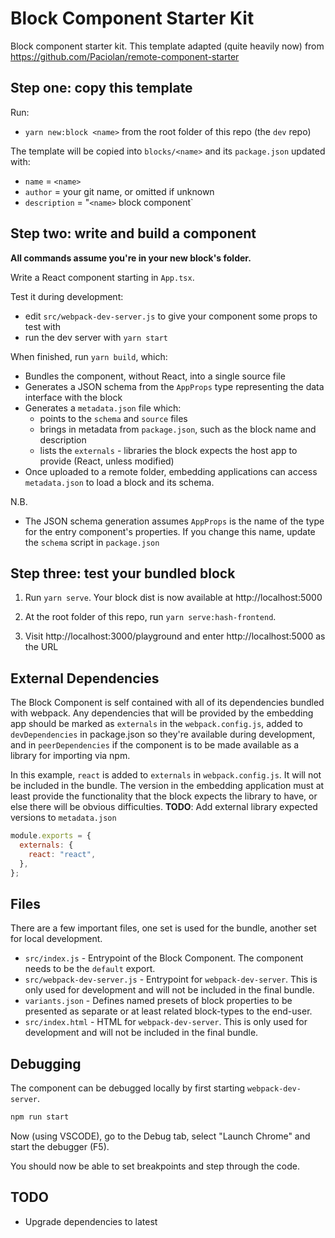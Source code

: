 # Block Component Starter Kit

Block component starter kit. This template adapted (quite heavily now) from https://github.com/Paciolan/remote-component-starter

## Step one: copy this template

Run:

- `yarn new:block <name>` from the root folder of this repo (the `dev` repo)

The template will be copied into `blocks/<name>` and its `package.json` updated with:

- `name` = `<name>`
- `author` = your git name, or omitted if unknown
- `description` = "`<name>` block component`

## Step two: write and build a component

**All commands assume you're in your new block's folder.**

Write a React component starting in `App.tsx`.

Test it during development:

- edit `src/webpack-dev-server.js` to give your component some props to test with
- run the dev server with `yarn start`

When finished, run `yarn build`, which:

- Bundles the component, without React, into a single source file
- Generates a JSON schema from the `AppProps` type representing the data interface with the block
- Generates a `metadata.json` file which:
  - points to the `schema` and `source` files
  - brings in metadata from `package.json`, such as the block name and description
  - lists the `externals` - libraries the block expects the host app to provide (React, unless modified)
- Once uploaded to a remote folder, embedding applications can access `metadata.json` to load a block and its schema.

N.B.

- The JSON schema generation assumes `AppProps` is the name of the type for the entry component's properties. If you change this name, update the `schema` script in `package.json`

## Step three: test your bundled block

1. Run `yarn serve`. Your block dist is now available at http://localhost:5000

2. At the root folder of this repo, run `yarn serve:hash-frontend`.

3. Visit http://localhost:3000/playground and enter http://localhost:5000 as the URL

## External Dependencies

The Block Component is self contained with all of its dependencies bundled with webpack. Any dependencies that will be provided by the embedding app should be marked as `externals` in the `webpack.config.js`, added to `devDependencies` in package.json so they're available during development, and in `peerDependencies` if the component is to be made available as a library for importing via npm.

In this example, `react` is added to `externals` in `webpack.config.js`. It will not be included in the bundle. The version in the embedding application must at least provide the functionality that the block expects the library to have, or else there will be obvious difficulties. **TODO**: Add external library expected versions to `metadata.json`

```javascript
module.exports = {
  externals: {
    react: "react",
  },
};
```

## Files

There are a few important files, one set is used for the bundle, another set for local development.

- `src/index.js` - Entrypoint of the Block Component. The component needs to be the `default` export.
- `src/webpack-dev-server.js` - Entrypoint for `webpack-dev-server`. This is only used for development and will not be included in the final bundle.
- `variants.json` - Defines named presets of block properties to be presented as
  separate or at least related block-types to the end-user.
- `src/index.html` - HTML for `webpack-dev-server`. This is only used for development and will not be included in the final bundle.

## Debugging

The component can be debugged locally by first starting `webpack-dev-server`.

```bash
npm run start
```

Now (using VSCODE), go to the Debug tab, select "Launch Chrome" and start the debugger (F5).

You should now be able to set breakpoints and step through the code.

## TODO

- Upgrade dependencies to latest

